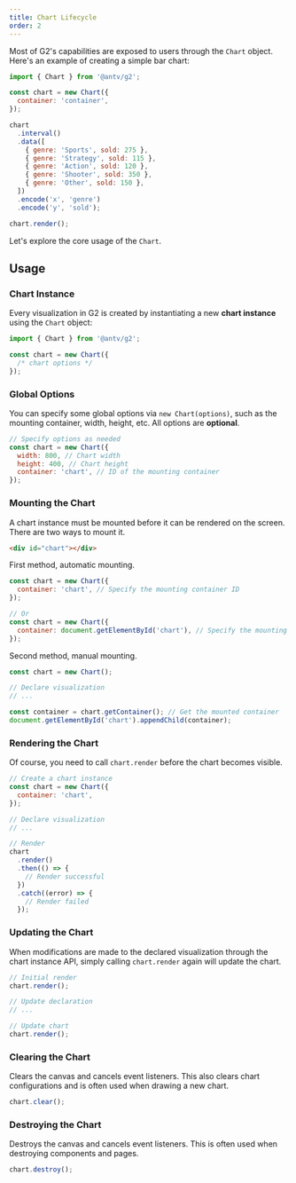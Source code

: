 ```yaml
---
title: Chart Lifecycle
order: 2
---
```


Most of G2's capabilities are exposed to users through the `Chart` object. Here's an example of creating a simple bar chart:

```js | ob { inject: true }
import { Chart } from '@antv/g2';

const chart = new Chart({
  container: 'container',
});

chart
  .interval()
  .data([
    { genre: 'Sports', sold: 275 },
    { genre: 'Strategy', sold: 115 },
    { genre: 'Action', sold: 120 },
    { genre: 'Shooter', sold: 350 },
    { genre: 'Other', sold: 150 },
  ])
  .encode('x', 'genre')
  .encode('y', 'sold');

chart.render();
```

Let's explore the core usage of the `Chart`.

## Usage

### Chart Instance

Every visualization in G2 is created by instantiating a new **chart instance** using the `Chart` object:

```js
import { Chart } from '@antv/g2';

const chart = new Chart({
  /* chart options */
});
```

### Global Options

You can specify some global options via `new Chart(options)`, such as the mounting container, width, height, etc. All options are **optional**.

```js
// Specify options as needed
const chart = new Chart({
  width: 800, // Chart width
  height: 400, // Chart height
  container: 'chart', // ID of the mounting container
});
```

### Mounting the Chart

A chart instance must be mounted before it can be rendered on the screen. There are two ways to mount it.

```html
<div id="chart"></div>
```

First method, automatic mounting.

```js
const chart = new Chart({
  container: 'chart', // Specify the mounting container ID
});

// Or
const chart = new Chart({
  container: document.getElementById('chart'), // Specify the mounting container
});
```

Second method, manual mounting.

```js
const chart = new Chart();

// Declare visualization
// ...

const container = chart.getContainer(); // Get the mounted container
document.getElementById('chart').appendChild(container);
```

### Rendering the Chart

Of course, you need to call `chart.render` before the chart becomes visible.

```js
// Create a chart instance
const chart = new Chart({
  container: 'chart',
});

// Declare visualization
// ...

// Render
chart
  .render()
  .then(() => {
    // Render successful
  })
  .catch((error) => {
    // Render failed
  });
```

### Updating the Chart

When modifications are made to the declared visualization through the chart instance API, simply calling `chart.render` again will update the chart.

```js
// Initial render
chart.render();

// Update declaration
// ...

// Update chart
chart.render();
```

### Clearing the Chart

Clears the canvas and cancels event listeners. This also clears chart configurations and is often used when drawing a new chart.

```js
chart.clear();
```

### Destroying the Chart

Destroys the canvas and cancels event listeners. This is often used when destroying components and pages.

```js
chart.destroy();
```
